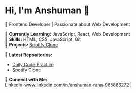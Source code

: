 # Hi, I'm Anshuman 👋  
🚀 Frontend Developer | Passionate about Web Development  

🔹 **Currently Learning:** JavaScript, React, Web Development  
🔹 **Skills:** HTML, CSS, JavaScript, Git  
🔹 **Projects:** [Spotify Clone](#)   

📌 **Latest Repositories:**  
- [Daily Code Practice](https://github.com/Anshuman1313/daily-code-practice)  
- [Spotify Clone](https://github.com/Anshuman1313/spotify-clone)  

🌟 **Connect with Me:**  
Linkedin-www.linkedin.com/in/anshuman-rana-965863272 | 

<!--
**Anshuman1313/Anshuman1313** is a ✨ _special_ ✨ repository because its `README.md` (this file) appears on your GitHub profile.

Here are some ideas to get you started:

- 🔭 I’m currently working on ...
- 🌱 I’m currently learning ...
- 👯 I’m looking to collaborate on ...
- 🤔 I’m looking for help with ...
- 💬 Ask me about ...
- 📫 How to reach me: ...
- 😄 Pronouns: ...
- ⚡ Fun fact: ...
-->
